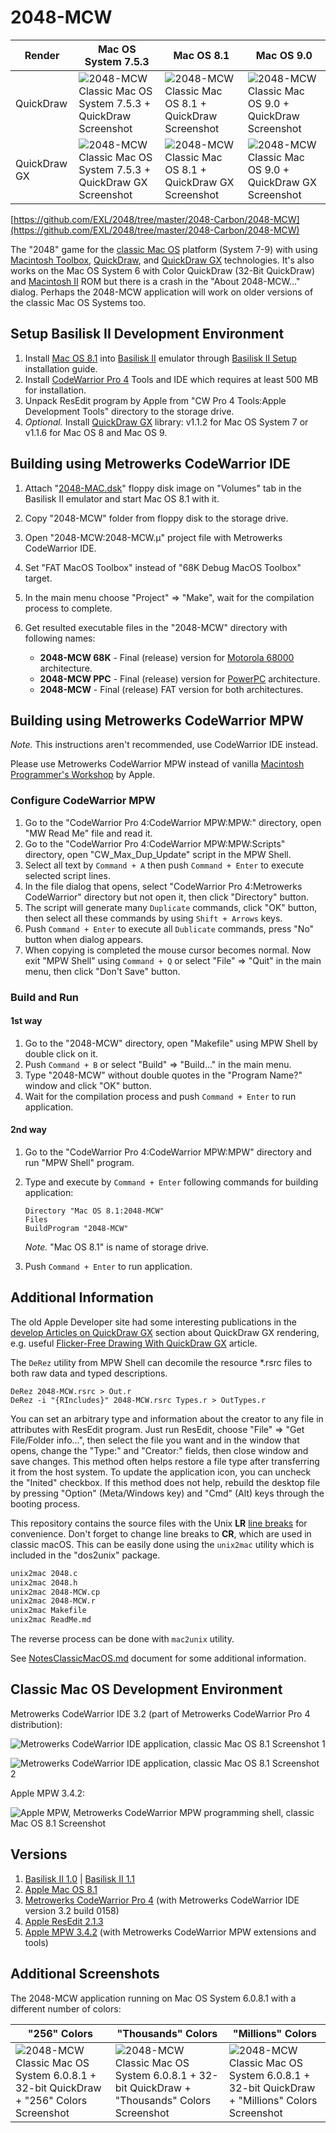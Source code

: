 2048-MCW
========

| Render       | Mac OS System 7.5.3 | Mac OS 8.1 | Mac OS 9.0 |
|--------------|---------------------|------------|------------|
| QuickDraw    | ![2048-MCW Classic Mac OS System 7.5.3 + QuickDraw Screenshot](../../image/2048-MCW-MacOS-7-QD-Screenshot-1.png) | ![2048-MCW Classic Mac OS 8.1 + QuickDraw Screenshot](../../image/2048-MCW-MacOS-8-QD-Screenshot-3.png) | ![2048-MCW Classic Mac OS 9.0 + QuickDraw Screenshot](../../image/2048-MCW-MacOS-9-QD-Screenshot-5.png) |
| QuickDraw GX | ![2048-MCW Classic Mac OS System 7.5.3 + QuickDraw GX Screenshot](../../image/2048-MCW-MacOS-7-QD-GX-Screenshot-2.png) | ![2048-MCW Classic Mac OS 8.1 + QuickDraw GX Screenshot](../../image/2048-MCW-MacOS-8-QD-GX-Screenshot-4.png) | ![2048-MCW Classic Mac OS 9.0 + QuickDraw GX Screenshot](../../image/2048-MCW-MacOS-9-QD-GX-Screenshot-6.png) |

[https://github.com/EXL/2048/tree/master/2048-Carbon/2048-MCW](https://github.com/EXL/2048/tree/master/2048-Carbon/2048-MCW)

The "2048" game for the [classic Mac OS](https://en.wikipedia.org/wiki/Classic_Mac_OS) platform (System 7-9) with using [Macintosh Toolbox](https://en.wikipedia.org/wiki/Macintosh_Toolbox), [QuickDraw](https://en.wikipedia.org/wiki/QuickDraw), and [QuickDraw GX](https://en.wikipedia.org/wiki/QuickDraw_GX) technologies. It's also works on the Mac OS System 6 with Color QuickDraw (32-Bit QuickDraw) and [Macintosh II](https://en.wikipedia.org/wiki/Macintosh_II) ROM but there is a crash in the "About 2048-MCW..." dialog. Perhaps the 2048-MCW application will work on older versions of the classic Mac OS Systems too.

## Setup Basilisk II Development Environment

1. Install [Mac OS 8.1](https://winworldpc.com/product/mac-os-8/81) into [Basilisk II](https://en.wikipedia.org/wiki/Basilisk_II) emulator through [Basilisk II Setup](https://www.emaculation.com/doku.php/basilisk_ii_setup) installation guide.
2. Install [CodeWarrior Pro 4](https://macintoshgarden.org/apps/codewarrior-pro-4) Tools and IDE which requires at least 500 MB for installation.
3. Unpack ResEdit program by Apple from "CW Pro 4 Tools:Apple Development Tools" directory to the storage drive.
4. *Optional.* Install [QuickDraw GX](https://macintoshgarden.org/apps/quickdraw-gx) library: v1.1.2 for Mac OS System 7 or v1.1.6 for Mac OS 8 and Mac OS 9.

## Building using Metrowerks CodeWarrior IDE

1. Attach "[2048-MAC.dsk](../DiskImages/)" floppy disk image on "Volumes" tab in the Basilisk II emulator and start Mac OS 8.1 with it.
2. Copy "2048-MCW" folder from floppy disk to the storage drive.
3. Open "2048-MCW:2048-MCW.μ" project file with Metrowerks CodeWarrior IDE.
4. Set "FAT MacOS Toolbox" instead of "68K Debug MacOS Toolbox" target.
5. In the main menu choose "Project" => "Make", wait for the compilation process to complete.
6. Get resulted executable files in the "2048-MCW" directory with following names:

   - **2048-MCW 68K** - Final (release) version for [Motorola 68000](https://en.wikipedia.org/wiki/Motorola_68000) architecture.
   - **2048-MCW PPC** - Final (release) version for [PowerPC](https://en.wikipedia.org/wiki/PowerPC) architecture.
   - **2048-MCW** - Final (release) FAT version for both architectures.

## Building using Metrowerks CodeWarrior MPW

*Note.* This instructions aren't recommended, use CodeWarrior IDE instead.

Please use Metrowerks CodeWarrior MPW instead of vanilla [Macintosh Programmer's Workshop](https://en.wikipedia.org/wiki/Macintosh_Programmer%27s_Workshop) by Apple.

### Configure CodeWarrior MPW

1. Go to the "CodeWarrior Pro 4:CodeWarrior MPW:MPW:" directory, open "MW Read Me" file and read it.
2. Go to the "CodeWarrior Pro 4:CodeWarrior MPW:MPW:Scripts" directory, open "CW_Max_Dup_Update" script in the MPW Shell.
3. Select all text by `Command + A` then push `Command + Enter` to execute selected script lines.
4. In the file dialog that opens, select "CodeWarrior Pro 4:Metrowerks CodeWarrior" directory but not open it, then click "Directory" button.
5. The script will generate many `Duplicate` commands, click "OK" button, then select all these commands by using `Shift + Arrows` keys.
6. Push `Command + Enter` to execute all `Dublicate` commands, press "No" button when dialog appears.
7. When copying is completed the mouse cursor becomes normal. Now exit "MPW Shell" using `Command + Q` or select "File" => "Quit" in the main menu, then click "Don't Save" button.

### Build and Run

#### 1st way

1. Go to the "2048-MCW" directory, open "Makefile" using MPW Shell by double click on it.
2. Push `Command + B` or select "Build" => "Build..." in the main menu.
3. Type "2048-MCW" without double quotes in the "Program Name?" window and click "OK" button.
4. Wait for the compilation process and push `Command + Enter` to run application.

#### 2nd way

1. Go to the "CodeWarrior Pro 4:CodeWarrior MPW:MPW" directory and run "MPW Shell" program.
2. Type and execute by `Command + Enter` following commands for building application:

    ```
    Directory "Mac OS 8.1:2048-MCW"
    Files
    BuildProgram "2048-MCW"
    ```
    *Note.* "Mac OS 8.1" is name of storage drive.

3. Push `Command + Enter` to run application.

## Additional Information

The old Apple Developer site had some interesting publications in the [develop Articles on QuickDraw GX](http://web.archive.org/web/20041012004904/http://developer.apple.com/dev/techsupport/develop/bysubject/quickdrawgx.html) section about QuickDraw GX rendering, e.g. useful [Flicker-Free Drawing With QuickDraw GX](http://web.archive.org/web/20041029052644/http://developer.apple.com/dev/techsupport/develop/issue25/ayala.html) article.

The `DeRez` utility from MPW Shell can decomile the resource \*.rsrc files to both raw data and typed descriptions.

```
DeRez 2048-MCW.rsrc > Out.r
DeRez -i "{RIncludes}" 2048-MCW.rsrc Types.r > OutTypes.r
```

You can set an arbitrary type and information about the creator to any file in attributes with ResEdit program. Just run ResEdit, choose "File" => "Get File/Folder info...", then select the file you want and in the window that opens, change the "Type:" and "Creator:" fields, then close window and save changes. This method often helps restore a file type after transferring it from the host system. To update the application icon, you can uncheck the "Inited" checkbox. If this method does not help, rebuild the desktop file by pressing "Option" (Meta/Windows key) and "Cmd" (Alt) keys through the booting process.

This repository contains the source files with the Unix **LR** [line breaks](https://en.wikipedia.org/wiki/Newline) for convenience. Don't forget to change line breaks to **CR**, which are used in classic macOS. This can be easily done using the `unix2mac` utility which is included in the "dos2unix" package.

```sh
unix2mac 2048.c
unix2mac 2048.h
unix2mac 2048-MCW.cp
unix2mac 2048-MCW.r
unix2mac Makefile
unix2mac ReadMe.md
```

The reverse process can be done with `mac2unix` utility.

See [NotesClassicMacOS.md](../../doc/NotesClassicMacOS.md) document for some additional information.

## Classic Mac OS Development Environment

Metrowerks CodeWarrior IDE 3.2 (part of Metrowerks CodeWarrior Pro 4 distribution):

![Metrowerks CodeWarrior IDE application, classic Mac OS 8.1 Screenshot 1](../../image/MCW-MacOS-8_1-Screenshot_1.png)

![Metrowerks CodeWarrior IDE application, classic Mac OS 8.1 Screenshot 2](../../image/MCW-MacOS-8_1-Screenshot_2.png)

Apple MPW 3.4.2:

![Apple MPW, Metrowerks CodeWarrior MPW programming shell, classic Mac OS 8.1 Screenshot](../../image/MPW-MacOS-8_1-Screenshot.png)

## Versions

1. [Basilisk II 1.0](https://github.com/cebix/macemu) | [Basilisk II 1.1](https://github.com/kanjitalk755/macemu)
2. [Apple Mac OS 8.1](https://winworldpc.com/download/7724c394-e280-9362-c382-11c3a6e28094)
3. [Metrowerks CodeWarrior Pro 4](https://macintoshgarden.org/sites/macintoshgarden.org/files/apps/CWPro4Tools.cdr_.zip) (with Metrowerks CodeWarrior IDE version 3.2 build 0158)
4. [Apple ResEdit 2.1.3](https://en.wikipedia.org/wiki/ResEdit)
5. [Apple MPW 3.4.2](https://en.wikipedia.org/wiki/Macintosh_Programmer%27s_Workshop) (with Metrowerks CodeWarrior MPW extensions and tools)

## Additional Screenshots

The 2048-MCW application running on Mac OS System 6.0.8.1 with a different number of colors:

| "256" Colors | "Thousands" Colors | "Millions" Colors |
|--------------|--------------------|-------------------|
| ![2048-MCW Classic Mac OS System 6.0.8.1 + 32-bit QuickDraw + "256" Colors Screenshot](../../image/2048-MCW-MacOS-6-QD-256-Screenshot-7.png) | ![2048-MCW Classic Mac OS System 6.0.8.1 + 32-bit QuickDraw + "Thousands" Colors Screenshot](../../image/2048-MCW-MacOS-6-QD-Thousands-Screenshot-8.png) | ![2048-MCW Classic Mac OS System 6.0.8.1 + 32-bit QuickDraw + "Millions" Colors Screenshot](../../image/2048-MCW-MacOS-6-QD-Millions-Screenshot-9.png) |
